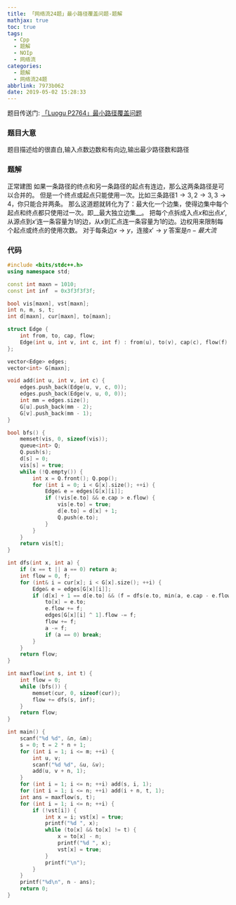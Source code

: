 ```yaml
---
title: 「网络流24题」最小路径覆盖问题-题解
mathjax: true
toc: true
tags:
  - Cpp
  - 题解
  - NOIp
  - 网络流
categories:
  - 题解
  - 网络流24题
abbrlink: 7973b062
date: 2019-05-02 15:28:33
---
```


题目传送门: [「Luogu P2764」最小路径覆盖问题](https://www.luogu.org/problemnew/show/P2764)

<!--more-->

### 题目大意
题目描述给的很直白,输入点数边数和有向边,输出最少路径数和路径

### 题解
正常建图
如果一条路径的终点和另一条路径的起点有连边，那么这两条路径是可以合并的。
但是一个终点或起点只能使用一次。比如三条路径$1 \rightarrow 3, 2 \rightarrow 3, 3 \rightarrow 4$，你只能合并两条。
那么这道题就转化为了：最大化一个边集，使得边集中每个起点和终点都只使用过一次。即__最大独立边集__。
把每个点拆成入点$x$和出点$x'$,从源点到$x'$连一条容量为$1$的边，从$x$到汇点连一条容量为$1$的边。边权用来限制每个起点或终点的使用次数。
对于每条边$x \rightarrow y$，连接$x' \rightarrow y$
答案是$n-最大流$

### 代码
```cpp
#include <bits/stdc++.h>
using namespace std;

const int maxn = 1010;
const int inf  = 0x3f3f3f3f;

bool vis[maxn], vst[maxn];
int n, m, s, t;
int d[maxn], cur[maxn], to[maxn];

struct Edge {
    int from, to, cap, flow;
    Edge(int u, int v, int c, int f) : from(u), to(v), cap(c), flow(f) {}
};

vector<Edge> edges;
vector<int> G[maxn];

void add(int u, int v, int c) {
    edges.push_back(Edge(u, v, c, 0));
    edges.push_back(Edge(v, u, 0, 0));
    int mm = edges.size();
    G[u].push_back(mm - 2);
    G[v].push_back(mm - 1);
}

bool bfs() {
    memset(vis, 0, sizeof(vis));
    queue<int> Q;
    Q.push(s);
    d[s] = 0;
    vis[s] = true;
    while (!Q.empty()) {
        int x = Q.front(); Q.pop();
        for (int i = 0; i < G[x].size(); ++i) {
            Edge& e = edges[G[x][i]];
            if (!vis[e.to] && e.cap > e.flow) {
                vis[e.to] = true;
                d[e.to] = d[x] + 1;
                Q.push(e.to);
            }
        }
    }
    return vis[t];
}

int dfs(int x, int a) {
    if (x == t || a == 0) return a;
    int flow = 0, f;
    for (int& i = cur[x]; i < G[x].size(); ++i) {
        Edge& e = edges[G[x][i]];
        if (d[x] + 1 == d[e.to] && (f = dfs(e.to, min(a, e.cap - e.flow))) > 0) {
            to[x] = e.to;
            e.flow += f;
            edges[G[x][i] ^ 1].flow -= f;
            flow += f;
            a -= f;
            if (a == 0) break;
        }
    }
    return flow;
}

int maxflow(int s, int t) {
    int flow = 0;
    while (bfs()) {
        memset(cur, 0, sizeof(cur));
        flow += dfs(s, inf);
    }
    return flow;
}

int main() {
    scanf("%d %d", &n, &m);
    s = 0; t = 2 * n + 1;
    for (int i = 1; i <= m; ++i) {
        int u, v;
        scanf("%d %d", &u, &v);
        add(u, v + n, 1);
    }
    for (int i = 1; i <= n; ++i) add(s, i, 1);
    for (int i = 1; i <= n; ++i) add(i + n, t, 1);
    int ans = maxflow(s, t);
    for (int i = 1; i <= n; ++i) {
        if (!vst[i]) {
            int x = i; vst[x] = true;
            printf("%d ", x);
            while (to[x] && to[x] != t) {
                x = to[x] - n;
                printf("%d ", x);
                vst[x] = true;
            }
            printf("\n");
        }
    }
    printf("%d\n", n - ans);
    return 0;
}
```
